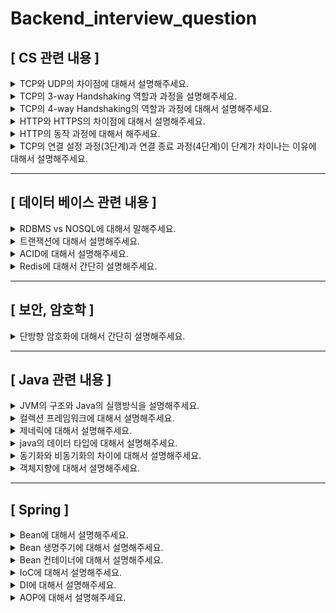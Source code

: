 # Backend_interview_question  

## [ CS 관련 내용 ]  

<details>
<summary>TCP와 UDP의 차이점에 대해서 설명해주세요. </summary>
<div markdown="1">  
<br>

![image](https://user-images.githubusercontent.com/67456294/185793406-cb3f0b74-5235-4e61-ae1a-9f1e084c8df2.png)

![image](https://user-images.githubusercontent.com/67456294/185793419-df382525-a5d8-4008-a9cb-2b6cf73e36b8.png)

  
TCP와 UDP는 둘 다 전송 계층에서 데이터를 보내기 위해 사용하는 프로토콜 입니다.  
TCP는 연결형 서비스로 가상 회선 방식을 제공하고, 높은 신뢰성을 보장하며 흐름 제어 및 혼잡 제어 기능을 제공합니다.  
UDP는 비연결형 서비스로 데이터그램 방식을 제공하고, 패킷에 순서 부여나 재조립등의 기능을 처리하지 않기 때문에 연속성이 중요한 서비스에 사용됩니다.  

</div>
</details>
  
  
  
<details>
<summary>TCP의 3-way Handshaking 역할과 과정을 설명해주세요. </summary>
<div markdown="1">  
<br>

TCP의 3-way Handshaking 역할은 <br>
TCP/IP프로토콜을 이용해서 통신을 하는 응용프로그램이 데이터를 전송하기 전,<br>
데이터를 보내는 쪽과 받는 쪽 모두 데이터를 전송할 준비가 되었다는 것을 보장하고 <br>
실제로 데이터 전달을 시작하기전에 한 쪽이 다른 쪽에 준비되었다는 것을 알리는 것입니다. <br><br>

![image](https://user-images.githubusercontent.com/67456294/185748722-8db7622a-6c1f-44fe-a197-708decb46473.png)

TCP의 3-way Handshaking 과정은 다음과 같습니다. <br><br>
[STEP 1]<br>
A클라이언트는 B서버에 접속을 요청하는 SYN 패킷을 보냅니다. <br>
이때 A클라이언트는 SYN 을 보내고 SYN/ACK 응답을 기다리는SYN_SENT 상태가 되는 것입니다.

[STEP 2]<br>
B서버는 SYN요청을 받고 A클라이언트에게 요청을 수락한다는 ACK 와 SYN flag 가 설정된 패킷을 발송하고 <br>
A가 다시 ACK으로 응답하기를 기다립니다.<br>
이때 B서버는 SYN_RECEIVED 상태가 됩니다.

[STEP 3]<br>
A클라이언트는 B서버에게 ACK을 보내고 이후로부터는 연결이 이루어지고 데이터가 오가게 되는것입니다. <br> 
이때의 B서버 상태가 ESTABLISHED 입니다.
</div>
</details>
  
  
  
<details>
<summary> TCP의 4-way Handshaking의 역할과 과정에 대해서 설명해주세요. </summary>
<div markdown="1">  
<br>
4-way Handshaking은 세션을 종료하기 위해 수행되는 절차입니다.<br>

![image](https://user-images.githubusercontent.com/67456294/185749379-f26f220e-809a-4e46-815f-438438d142d0.png)

TCP의 4-way Handshaking 과정은 다음과 같습니다. <br><br>
[STEP 1]<br>
클라이언트가 연결을 종료하겠다는 FIN플래그를 전송합니다.<br>

[STEP 2]<br>
서버는 일단 확인메시지를 보내고 자신의 통신이 끝날때까지 기다리는데 이 상태가 CLOSE_WAIT상태입니다.<br>

[STEP 3]<br>
서버가 통신이 끝났으면 연결이 종료되었다고 클라이언트에게 FIN플래그를 전송합니다.<br>

[STEP 4]<br>
클라이언트는 확인했다는 메시지를 보냅니다.<br>
TIME_WAIT Client는 Server로부터 FIN을 수신하더라도 일정시간(디폴트 240초) 동안 세션을 남겨놓고<br>
잉여 패킷을 기다리는 과정을 거치게 되는데 이 과정을 “TIME_WAIT” 라고 합니다. <br>
Server에서 FIN을 전송하기 전에 전송한 패킷이 Routing 지연이나 패킷 유실로 인한 재전송 등으로 인해 <br>
FIN패킷보다 늦게 도착하는 상황이 발생한다면 Client가 이미 세션을 종료한 후라서 이 패킷들이 Drop되거나 데이터는 유실되지 않도록 합니다.

</div>
</details>



<details>
<summary> HTTP와 HTTPS의 차이점에 대해서 설명해주세요. </summary>
<div markdown="1">  
<br>
  
HTTP는 따로 암호화 과정을 거치지 않기 때문에 중간에 외부에서 패킷을 가로채거나 수정할 수 있어 보안에 취약합니다. <br>
이를 보완하기 위해 나온 것이 HTTPS입니다. 중간에 암호화 계층을 거쳐서 패킷을 암호화합니다.
</div>
</details>



<details>
<summary> HTTP의 동작 과정에 대해서 해주세요. </summary>
<div markdown="1">  
<br>

- 서버 접속 -> 클라이언트 -> 요청 -> 서버 -> 응답 -> 클라이언트 -> 연결 종료

1. AOP 주요 용어 <br>
2. DNS 서버에 웹 서버의 호스트 이름을 IP 주소로 변경 요청 <br>
3. 웹 서버와 TCP 연결 시도 <br> - 3way-handshaking <br>
4. 클라이언트가 서버에게 요청 <br> 
- HTTP Request Message = Request Header + 빈 줄 + Request Body <br> 
- Request Header  <br> 
  - 요청 메소드 + 요청 URI + HTTP 프로토콜 버전 <br> 
    - GET /background.png HTTP/1.0 POST / HTTP 1.1 <br> 
    - Header 정보(key-value 구조) <br>
5. 서버가 클라이언트에게 데이터 응답 <br>
- HTTP Response Message = Response Header + 빈 줄 + Response Body <br> 
- Response Header <br> 
    - HTTP 프로토콜 버전 + 응답 코드 + 응답 메시지 <br> 
      - ex. HTTP/1.1 404 Not Found. <br> 
    - Header 정보(key-value 구조) <br> 
- 빈 줄 <br> 
  -  요청에 대한 모든 메타 정보가 전송되었음을 알리는 용도 <br> 
- Response Body <br> 
  - 응답 리소스 데이터 <br> 
    - 201, 204 상태 코드는 바디 미포함 <br> 
6. 서버 클라이언트 간 연결 종료 <br> 
  - 4way-handshaking <br> 
7. 웹 브라우저가 웹 문서 출력 <br> 
</div>
</details>



<details>
<summary> TCP의 연결 설정 과정(3단계)과 연결 종료 과정(4단계)이 단계가 차이나는 이유에 대해서 설명해주세요. </summary>
<div markdown="1">  
<br>
  
Client가 데이터 전송을 마쳤다고 하더라도 Server는 아직 보낼 데이터가 남아있을 수 있기 때문에 <br> 
일단 FIN에 대한 ACK만 보내고, 데이터를 모두 전송한 후에 자신도 FIN 메시지를 보내기 때문입니다. 
</div>
</details>

--------------------------------------------------------------------------------------------------------


## [ 데이터 베이스 관련 내용 ]  

<details>
<summary> RDBMS vs NOSQL에 대해서 말해주세요. </summary>
<div markdown="1">  
<br>

DBMS는 데이터베이스를 이루는 객체들의 릴레이션을 통해서 데이터를 저장하는 데이터베이스입니다. <br>
SQL을 사용해 데이터의 저장, 질의, 수정, 삭제를 할 수 있으며 데이터를 효율적으로 보관하는 것을 목적으로 하고 구조화가 굉장히 중요합니다. <br>
장점으로는 명확한 데이터 구조를 보장하고, 중복을 피할 수 있습니다. <br>

NOSQL은 RDBMS에 비해 자유로운 형태로 데이터를 저장합니다. <br>
또한 수평확장을 할 수 있고 분산처리를 지원합니다. <br>
다양한 형태의 NOSQL 데이터베이스가 있고, 대표적으로 key-value store, bigtable, dynamo, document db, graph db 등이 있습니다. <br>

둘은 대체될 수 있는 것이 아니고, 각각 필요한 시점에 적절히 선택해서 사용해야 합니다. 둘 다 같이쓰는 상호보완적인 존재가 될 수도 있습니다.

</div>
</details>


<details>
<summary> 트랜잭션에 대해서 설명해주세요. </summary>
<div markdown="1">  
<br>
트랜잭션이란 데이터베이스의 상태를 변화시키는 하나의 논리적인 작업 단위를 구성하는 연산들의 집합입니다.<br>
트랜잭션은 수행중에 한 작업이라도 실패하면 전부 실패하고, 모두 성공해야 성공이라고 할 수 있습니다.

</div>
</details>


<details>
<summary> ACID에 대해서 설명해주세요. </summary>
<div markdown="1">  
<br>
ACID는 트랜잭션이 안전하게 수행된다는 것을 보장하기 위한 성질입니다. <br><br> 
Atomicity(원자성): 트랜잭션의 연산은 모든 연산이 완벽히 수행되어야 하며, 한 연산이라도 실패하면 트랜잭션은 실패해야 합니다.<br>
Consistency(일관성): 트랜잭션은 유효한 상태로만 변경될 수 있습니다.<br>
Isolation(고립성): 트랜잭션은 동시에 실행될 경우 다른 트랜잭션에 의해 영향을 받지 않고 독립적으로 실행되어야 합니다.<br>
Durability(내구성): 트랜잭션이 커밋된 이후에는 시스템 오류가 발생하더라도 커밋된 상태로 유지되는 것을 보장해야 합니다. <br>

</div>
</details>


<details>
<summary> Redis에 대해서 간단히 설명해주세요. </summary>
<div markdown="1">  
<br>
Redis는 key-value store NOSQL DB입니다. <br>
싱글스레드로 동작하며 자료구조를 지원합니다. 그리고 다양한 용도로 사용될 수 있도록 다양한 기능을 지원합니다. <br>
데이터의 스냅샷 혹은 AOF 로그를 통해 복구가 가능해서 어느정도 영속성도 보장됩니다. <br>
</div>
</details>



--------------------------------------------------------------------------------------------------------

## [ 보안, 암호학 ] 


<details>
<summary> 단방향 암호화에 대해서 간단히 설명해주세요. </summary>
<div markdown="1">  
<br>

단방향 암호화는 복호화 불가능한 암호화라고 합니다. <br> 
대부분 해시 알고리즘을 이용해서 구현하며, 민감정보를 데이터베이스에 저장할 때 해당 방식을 사용합니다.<br>

보통의 단방향 암호화는  무차별 대입 공격에 취약합니다. <br> 
따라서 이런 정보를 저장하기 위해 bcrypt와 같은 방식을 사용합니다. <br>

해시란 말에서 알 수 있듯이 충돌가능성이 있습니다. <br>
이렇게 복호화 불가능한 암호화 방식이 위험하다는 것은 해시 충돌을 일으켰다는 말로 이해해도 됩니다.
</div>
</details>


--------------------------------------------------------------------------------------------------------


## [ Java 관련 내용 ]  

<details>
<summary> JVM의 구조와 Java의 실행방식을 설명해주세요. </summary>
<div markdown="1">  
<br>

자바 가상 머신의 약자를 따서 줄여 부르는 용어로 JVM의 역할은 자바 애플리케이션을 클래스 로더를 통해 읽어 자바 API와 함께 실행하는 것입니다. 메모리 관리(GC)을 수행하며 스택기반의 가상머신입니다.

JVM의 구조는 Class Loader, Execution engine, Runtime Data Area, JNI, Native Method Library로 이루어져 있습니다.

- 클래스 로더: JVM내로 클래스를 로드하고, 링크를 통해 배치하는 작업을 수행하는 모듈
- 실행 엔진: 바이트 코드를 실행시키는 역할
  - 인터프리터: 바이트 코드를 한줄 씩 실행합니다.
  - JIT 컴파일러: 인터피르터 효율을 높이기 위한 컴파일러로 인터프리터가 반복되는 코드를 발견하면 JIT 컴파일러가 반복되는 코드를 네이티브 코드로 바꿔줍니다. 그 다음부터 인터프리터는 네이티브 코드로 컴파일된 코드를 바로 사용합니다.
  - GC(Garbage Collector): 가비지 컬렉터로 힙 영역에서 사용되지 않는 객체들을 제거하는 작업을 의미합니다.
- Runtime Data Areas: 프로그램 실행 중에 사용되는 다양한 영역입니다.
  - PC Register: Thread가 시작될 때 생성되며 현재 수행 중인 JVM 명령의 주소를 갖고 있습니다.
  - Stack Area: 지역 변수, 파라미터 등이 생성되는 영역. 실제 객체는 Heap에 할당되고 해당 레퍼런스만 Stack에 저장됩니다.
  - Heap Area: 동적으로 생성된 오브젝트와 배열이 저장되는 곳으로 GC의 대상 영역입니다.
  - Method Area: 클래스 멤버 변수, 메소드 정보, Type 정보, Constant Pool, static, final 변수 등이 생성됩니다. 상수 풀(Constant Pool)은 모든 Symbolic Reference를 포함하고 있습니다.

- JNI(Java Native Interface): 자바 애플리케이션에서 C, C++, 어셈블리어로 작성된 함수를 사용할 수 있는 방법을 제공해줍니다. Native 키워드를 사용하여 메서드를 호출합니다. 대표적인 메서드는 Thread의 currentThread()입니다.
Native Method Library: C, C++로 작성된 라이브러리 입니다. <br> <br>

Java의 실행방식

- 자바 컴파일러(javac)가 자바 소스코드(.java)를 읽어 자바 바이트코드(.class)로 변환시킵니다.
- Class Loader를 통해 class 파일들을 JVM으로 로딩합니다.
- 로딩된 class파일들은 Execution engine을 통해 해석됩니다.
- 해석된 바이트코드는 Runtime Data Areas 에 배치되어 실질적인 수행이 이루어집니다.

</div>
</details>


<details>
<summary> 컬렉션 프레임워크에 대해서 설명해주세요. </summary>
<div markdown="1">  
<br>
객체, 데이터들을 효율적으로 관리 할 수 있는 자료구조들이 있는 라이브러리를 컬렉션 프레임워크라고 합니다. <br> <br>

- Map <br>
  - 검색할 수 있는 인터페이스 <br>
  - 데이터를 삽입할 때 Key와 Value의 형태로 삽입되며, Key를 이용해서 Value를 얻을 수 있다. <br>
- Collection <br>
  - List <br>
    - 순서가 있는 Collection <br>
    - 데이터를 중복해서 포함할 수 있다. <br>
  - Set <br>
    - 집합적인 개념의 Collection <br>
    - 순서의 의미가 없다. <br>
    - 데이터를 중복해서 포함할 수 없다. <br>
    
</div>
</details>


<details>
<summary> 제네릭에 대해서 설명해주세요. </summary>
<div markdown="1">  
<br>
제네릭은 자바의 타입 안정성을 맡고 있습니다. <br>
컴파일 과정에서 타입체크를 해주는 기능으로 객체의 타입을 컴파일 시에 체크하기 때문에 <br> 
객체의 타입 안정성을 높이고 형변환의 번거로움을 줄여줍니다. 
</div>
</details>



<details>
<summary> java의 데이터 타입에 대해서 설명해주세요. </summary>
<div markdown="1">  
<br>
1. 기본 데이터 타입(Primitive Data Type) <br>
- 기본 타입의 종류는 byte, short, char, int, float, double, boolean이 있다. <br>
  -- 정수형 : byte, short, int, long <br>
  -- 실수형 : float, double <br>
  -- 논리형 : boolean(ture/false) <br>
  -- 문자형 : char <br>
- 기본 타입의 크기가 작고 고정적이기 때문에 메모리의 Stack 영역에 저장된다. <br><br>
2. 참조 타입(Reference Data Type) <br>
- 참조 타입의 종류는 class, array, interface, Enumeration이 있다. <br>
    -- 기본형을 제외하고는 모두 참조형이다. <br>
    -- new 키워드를 이용하여 객체를 생성하여 데이터가 생성된 주소를 참조하는 타입이다. <br>
    -- String, StringBuffer, List, 개인이 만든 클래스 등 <br>
    -- String과 배열은 참조 타입과 달리 new 없이 생성이 가능하지만 기본 타입이 아닌 참조 타입이다. <br>
- 참조 타입의 데이터의 크기가 가변적, 동적이기 때문에 동적으로 관리되는 Heap 영역에 저장된다. <br>
- 더 이상 참조하는 변수가 없을 때 가비지 컬렉션에 의해 파괴된다. <br>
- 참조 타입은 값이 저장된 곳의 주소를 저장하는 공간으로 객체의 주소를 저장한다. (Call-By-Value) <br>
</div>
</details>



<details>
<summary> 동기화와 비동기화의 차이에 대해서 설명해주세요. </summary>
<div markdown="1">  
<br>
동기화(Syncronous) <br>
    - 한 자원에 동시에 접근하는 것 제한 <br>
  - 순차적으로 진행 <br> 
  - 다음에 실행될 명령은 현재 실행 중인 명령 종료 시까지 대기 (대기시간 버퍼링 발생) <br>
  - 서버와 클라이언트가 주고 받는 것이 동시에 이루어지는 형태 <br>
  - 시간적인 동기화가 필요한 곳에 많이 사용 <br>
  - ex. 현금인출기 <br>
  - Java에서 synchronized 키워드 사용 <br> 
    --- 자바에서 멀티 스레드 접근 제한 키워드 <br>
    --- 메소드 단위, 블록 단위 적용 가능 <br>
    --- 단, 메소드 단위로 지정할 경우 메소드 전체에 lock이 걸리기 때문에 가능하면 블록 활용 (임계 영역은 작을 수록 좋음) <br>
<br>
비동기화(Asyncronous) <br>
  - 현재 실행 중인 명령이 종료되지 않아도 다음 명령 실행 가능 <br>
  - Callback 함수를 통해 결과 확인 <br>
  - ex. Ajax, Thread <br>
</div>
</details>



<details>
<summary> 객체지향에 대해서 설명해주세요. </summary>
<div markdown="1">  
<br>
- 객체(Object) <br>
: 현실세계의 실체 및 개념을 반영하는 상태(Status)와 행위(Behavior)를 정의한 데이터의 집합 <br> <br> 
- 객체지향(Object-Oriented) 프로그래밍 <br>
: 각자의 역할을 지닌 객체들끼리 서로 메시지를 주고받으며 동작할 수 있도록 프로그래밍 하는 것 <br>
</div>
</details>




--------------------------------------------------------------------------------------------------------

## [ Spring ] 


<details>
<summary> Bean에 대해서 설명해주세요. </summary>
<div markdown="1">  
<br>
- 컨테이너 안에 들어있는 객체 <br>
- 컨테이너에 담겨있으며, 필요할 때 컨테이너에서 가져와서 사용 <br>
- @Bean 을 사용하거나 xml 설정을 통해 일반 객체를 Bean으로 등록할 수 있고, Bean으로 등록된 객체는 쉽게 주입하여 사용 가능 <br>
</div>
</details>


<details>
<summary> Bean 생명주기에 대해서 설명해주세요. </summary>
<div markdown="1">  
<br>
- 객체 생성 -> 의존 설정 -> 초기화 -> 사용 -> 소멸 <br>
- 스프링 컨테이너에 의해 생명주기 관리 <br>
- 스프링 컨테이너 초기화 시 빈 객체 생성, 의존 객체 주입 및 초기화 <br>
- 스프링 컨테이너 종료 시 빈 객체 소멸 <br>
</div>
</details>


<details>
<summary> Bean 컨테이너에 대해서 설명해주세요. </summary>
<div markdown="1">  
<br>
- 컨테이너(Container)는 보통 인스턴스의 생명주기를 관리하며, 개발자가 작성한 코드의 처리과정을 위임받은 독립적인 존재입니다. <br>
- 컨테이너는 적절한 설정만 되어있다면 개발자가 작성한 코드를 스스로 참조한 뒤 알아서 객체의 생성과 소멸을 컨트롤합니다. <br>
- Spring 프레임워크는 다른 프레임워크들과 달리 컨테이너 기능을 제공하고 있습니다. <br> 
- 이와 같은 컨테이너 기능을 제공하는 것이 가능하도록 하는 것이 IoC 패턴입니다.
</div>
</details>


<details>
<summary> IoC에 대해서 설명해주세요. </summary>
<div markdown="1">  
<br>
IoC(Inversion of Control, 제어의 역전)란 <br>
- 객체의 생성에서부터 생명주기의 관리까지 모든 객체에 대한 제어권이 바뀐 것을 의미하며, <br>
제어 권한을 자신이 아닌 다른 대상에게 위임하는 것입니다. <br>
- 이 방식은 대부분의 프레임워크에서 사용하는 방법으로, 개발자는 필요한 부분을 개발해서 끼워 넣기의 형태로 개발하고 실행합니다. <br> <br>
- 프레임워크가 이러한 구조를 가지기 때문에 개발자는 프레임워크에 필요한 부품을 개발하고 조립하는 방식의 개발을 하게 됩니다. <br>
- 이렇게 조립된 코드의 최종 호출은 개발자에 의해서 제어되는 것이 아니라 <br>
프레임워크의 내부에서 결정된 대로 이뤄지게 되는데, 이러한 현상을 "제어의 역전"이라고 표현합니다. <br><br><br>

Spring에서의 IoC <br>
Spring 프레임워크에서 지원하는 Ioc Container는 우리들이 흔히 개발하고 사용해왔던 <br>
일반 POJO(Plain Old Java Object)의 생명주기를 관리하며, 생성된 인스턴스들에게 추가적인 기능들을 제공합니다. <br><br>

라이브러리와 프레임워크의 차이 <br>
IoC의 개념이 적용되었나의 차이르 의미합니다. <br>
라이브러리를 사용하는 애플리케이션 코드는 애플리케이션 흐름을 직접 제어합니다. <br>
단지 동작하는 중에 필요한 기능이 있을 때 능동적으로 라이브러리를 시용할 뿐입니다. <br>
반면에 프레임워크는 거꾸로 애플리케이션 코드가 프레임워크에 의해 사용됩니다. <br>
보통 프레임워크 위에 개발한 클래스를 등록해두고, <br> 
프레임워크가 흐름을 주도히는 중에 개발자가 만든 애플리케이션 코드를 시용하도록 만드는 방식입니다.
</div>
</details>



<details>
<summary> DI에 대해서 설명해주세요. </summary>
<div markdown="1">  
<br>

- DI란 <br>
  - Dependency Injection, 의존성 주입 <br>
  - Dependency Injection은 Spring 프레임워크에서 지원하는 IoC의 형태이다. <br>
  - DI는 클래스 사이의 의존관계를 빈 설정 정보를 바탕으로 컨테이너가 자동적으로 연결해주는 것을 말한다. <br> 
  - 개발자들은 제어를 담당할 필요없이 빈 설정 파일에 의존관계가 필요하다는 정보만 추가해주면 된다. <br>
    - 컨테이너가 실행 흐름의 주체가 되어 애플리케이션 코드에 의존관계를 주입해주는 것. <br><br>
    
- 의존성(Dependency) <br>
  - Dependency Injection, 의존성 주입  <br>
  - 현재 객체가 다른 객체와 상호작용(참조)하고 있다면 다른 객체들을 현재 객체의 의존이라 한다. <br><br>
      
- 의존성이 위험한 이유 <br>
  - 하나의 모듈이 바뀌면 의존한 다른 모듈까지 변경되야 한다. <br>
  - 테스트 가능한 어플을 만들 때 의존성이 있으면 유닛테스트 작성이 어렵다. <br>
  - 유닛테스트의 목적 자체가 다른 모듈로부터 독립적으로 테스트하는 것을 요구한다. <br><br>

- DI의 특징 <br>
  - ‘new’를 사용해 모듈 내에서 다른 모듈을 초기화하지 않으려면 객체 생성은 다른 곳에서 하고, 생성된 객체를 참조하면 된다.<br>
  - 의존성 주입은 Inversion of Control 개념을 바탕으로 한다. 클래스가 외부로부터 의존성을 가져야한다. <br><br>
 
- DIDI가 필요한 이유(DI의 장점) <br>
  - 클래스를 재사용 할 가능성을 높이고, 다른 클래스와 독립적으로 클래스를 테스트 할 수 있다. <br>
  - 비즈니스 로직의 특정 구현이 아닌 클래스를 생성하는데 매우 효과적이다. <br><br>

- DI의 세가지 방법 <br>
  - Contructor Injection : 생성자 삽입
  - Method(Setter) Injection : 메소드 매개 변수 삽입
  - Field Injection : 멤버 변수 삽입
</div>
</details>


<details>
<summary> AOP에 대해서 설명해주세요. </summary>
<div markdown="1">  
<br>

- AOP(Aspect Oriented Programming)란 <br>
  - Aspect Oriented Programming, 관점 지향 프로그래밍 <br>
  - 어떤 로직을 기준으로 핵심 관점과 부가 관점을 나누고, 관점을 기준으로 모듈화하는 것 <br>
  - 핵심 관점은 주로 핵심 비즈니스 로직 <br> 
  - 부가 관점은 핵심 로직을 실행하기 위한 데이터베이스 연결, 로깅, 파일 입출력 등 <br><br>

- AOP 목적 <br>
  - 소스 코드에서 여러 번 반복해서 쓰는 코드(= 흩어진 관심사, Concern)를 Aspect로 모듈화하여 핵심 로직에서 분리 및 재사용  <br>
  - 개발자가 핵심 로직에 집중할 수 있게 하기 위함 <br>
  - 주로 부가 기능을 모듈화 <br><br>
      
- AOP 주요 용어 <br>
  - Aspec <br>
    - 흩어진 관심사를 모듈화 한 것 <br>
    - Advice + PointCut <br>
  - Target <br>
    - Aspect를 적용하는 곳(클래스, 메소드 등) <br>
  - Advice <br>
    - 실질적으로 수행해야 하는 기능을 담은 구현체 <br>
    - Advice + PointCut <br>
  - JoinPoint <br>
    - Advice가 적용될 위치 <br>
    - 끼어들 수 있는 지점 <br>
    - ex. 메소드 진입 시, 생성자 호출 시, 필드에서 값 꺼낼 때 등 <br>
  - PointCut <br>
    - JoinPoint의 상세 스펙 정의 <br>
    - 더욱 구체적으로 Advice가 실행될 지점 지정 <br>
  - Weaving <br>
    - PointCut에 의해 결정된 Target의 JoinPoint에 Advice를 삽입하는 과정 <br>
    
</div>
</details>


